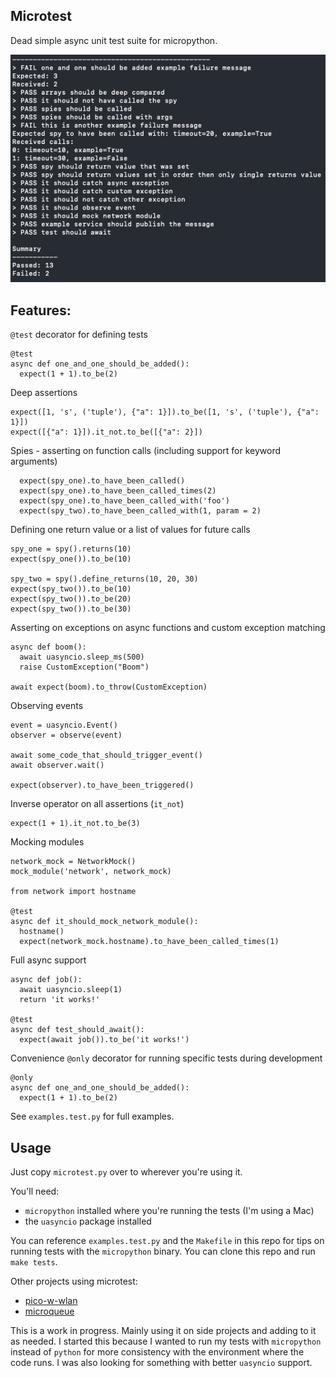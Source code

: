 ## Microtest

Dead simple async unit test suite for micropython.

![tests image](docs/tests_v0.1.0.png)

## Features:
`@test` decorator for defining tests
```
@test
async def one_and_one_should_be_added():
  expect(1 + 1).to_be(2)
```

Deep assertions
```
expect([1, 's', ('tuple'), {"a": 1}]).to_be([1, 's', ('tuple'), {"a": 1}])
expect([{"a": 1}]).it_not.to_be([{"a": 2}])
```

Spies - asserting on function calls (including support for keyword arguments)
```
  expect(spy_one).to_have_been_called()
  expect(spy_one).to_have_been_called_times(2)
  expect(spy_one).to_have_been_called_with('foo')
  expect(spy_two).to_have_been_called_with(1, param = 2)
```

Defining one return value or a list of values for future calls
```
spy_one = spy().returns(10)
expect(spy_one()).to_be(10)

spy_two = spy().define_returns(10, 20, 30)
expect(spy_two()).to_be(10)
expect(spy_two()).to_be(20)
expect(spy_two()).to_be(30)
```

Asserting on exceptions on async functions and custom exception matching
```
async def boom():
  await uasyncio.sleep_ms(500)
  raise CustomException("Boom")

await expect(boom).to_throw(CustomException)
```

Observing events
```
event = uasyncio.Event()
observer = observe(event)

await some_code_that_should_trigger_event()
await observer.wait()

expect(observer).to_have_been_triggered()
```

Inverse operator on all assertions (`it_not`)
```
expect(1 + 1).it_not.to_be(3)
```

Mocking modules
```
network_mock = NetworkMock()
mock_module('network', network_mock)

from network import hostname

@test
async def it_should_mock_network_module():
  hostname()
  expect(network_mock.hostname).to_have_been_called_times(1)
```

Full async support
```
async def job():
  await uasyncio.sleep(1)
  return 'it works!'

@test
async def test_should_await():
  expect(await job()).to_be('it works!')
```

Convenience `@only` decorator for running specific tests during development
```
@only
async def one_and_one_should_be_added():
  expect(1 + 1).to_be(2)
```

See `examples.test.py` for full examples.

## Usage
Just copy `microtest.py` over to wherever you're using it.

You'll need:
- `micropython` installed where you're running the tests (I'm using a Mac)
- the `uasyncio` package installed

You can reference `examples.test.py` and the `Makefile` in this repo for tips on
running tests with the `micropython` binary. You can clone this repo and run `make tests`.

Other projects using microtest:
- [pico-w-wlan](https://github.com/rogisolorzano/pico-w-wlan)
- [microqueue](https://github.com/rogisolorzano/microqueue)


This is a work in progress. Mainly using it on side projects and adding to it as needed.
I started this because I wanted to run my tests with `micropython` instead of `python`
for more consistency with the environment where the code runs. I was also looking for
something with better `uasyncio` support.
